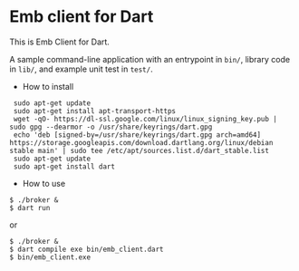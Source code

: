 # Emb client for Dart

This is Emb Client for Dart.

A sample command-line application with an entrypoint in `bin/`, library code
in `lib/`, and example unit test in `test/`.

- How to install 
~~~
 sudo apt-get update
 sudo apt-get install apt-transport-https
 wget -qO- https://dl-ssl.google.com/linux/linux_signing_key.pub | sudo gpg --dearmor -o /usr/share/keyrings/dart.gpg
 echo 'deb [signed-by=/usr/share/keyrings/dart.gpg arch=amd64] https://storage.googleapis.com/download.dartlang.org/linux/debian stable main' | sudo tee /etc/apt/sources.list.d/dart_stable.list
 sudo apt-get update
 sudo apt-get install dart
~~~

- How to use

~~~
$ ./broker &
$ dart run
~~~
or 
~~~
$ ./broker &
$ dart compile exe bin/emb_client.dart
$ bin/emb_client.exe
~~~
